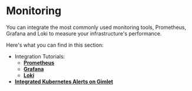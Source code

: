 # Monitoring

You can integrate the most commonly used monitoring tools, Prometheus, Grafana and Loki to measure your infrastructure's performance.

Here's what you can find in this section:

- Integration Tutorials:
	- **[Prometheus](/docs/monitoring/prometheus)**
	- **[Grafana](/docs/monitoring/grafana)**
	- **[Loki](/docs/monitoring/loki)**
- **[Integrated Kubernetes Alerts on Gimlet](/docs/monitoring/integrated-kubernetes-alerts)**
